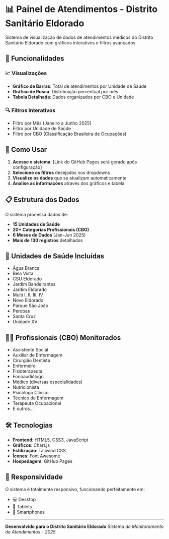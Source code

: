 # 📊 Painel de Atendimentos - Distrito Sanitário Eldorado

Sistema de visualização de dados de atendimentos médicos do Distrito Sanitário Eldorado com gráficos interativos e filtros avançados.

## 🎯 Funcionalidades

### 📈 Visualizações
- **Gráfico de Barras**: Total de atendimentos por Unidade de Saúde
- **Gráfico de Rosca**: Distribuição percentual por mês
- **Tabela Detalhada**: Dados organizados por CBO e Unidade

### 🔍 Filtros Interativos
- Filtro por Mês (Janeiro a Junho 2025)
- Filtro por Unidade de Saúde
- Filtro por CBO (Classificação Brasileira de Ocupações)

## 🚀 Como Usar

1. **Acesse o sistema**: [Link do GitHub Pages será gerado após configuração]
2. **Selecione os filtros** desejados nos dropdowns
3. **Visualize os dados** que se atualizam automaticamente
4. **Analise as informações** através dos gráficos e tabela

## 📋 Estrutura dos Dados

O sistema processa dados de:
- **15 Unidades de Saúde**
- **20+ Categorias Profissionais (CBO)**
- **6 Meses de Dados** (Jan-Jun 2025)
- **Mais de 130 registros** detalhados

## 🏥 Unidades de Saúde Incluídas

- Água Branca
- Bela Vista
- CSU Eldorado
- Jardim Bandeirantes
- Jardim Eldorado
- Multi I, II, III, IV
- Novo Eldorado
- Parque São João
- Perobas
- Santa Cruz
- Unidade XV

## 👨‍⚕️ Profissionais (CBO) Monitorados

- Assistente Social
- Auxiliar de Enfermagem
- Cirurgião Dentista
- Enfermeiro
- Fisioterapeuta
- Fonoaudiólogo
- Médico (diversas especialidades)
- Nutricionista
- Psicólogo Clínico
- Técnico de Enfermagem
- Terapeuta Ocupacional
- E outros...

## 🛠️ Tecnologias

- **Frontend**: HTML5, CSS3, JavaScript
- **Gráficos**: Chart.js
- **Estilização**: Tailwind CSS
- **Ícones**: Font Awesome
- **Hospedagem**: GitHub Pages

## 📱 Responsividade

O sistema é totalmente responsivo, funcionando perfeitamente em:
- 💻 Desktop
- 📱 Tablets
- 📱 Smartphones

---

**Desenvolvido para o Distrito Sanitário Eldorado**
*Sistema de Monitoramento de Atendimentos - 2025*
